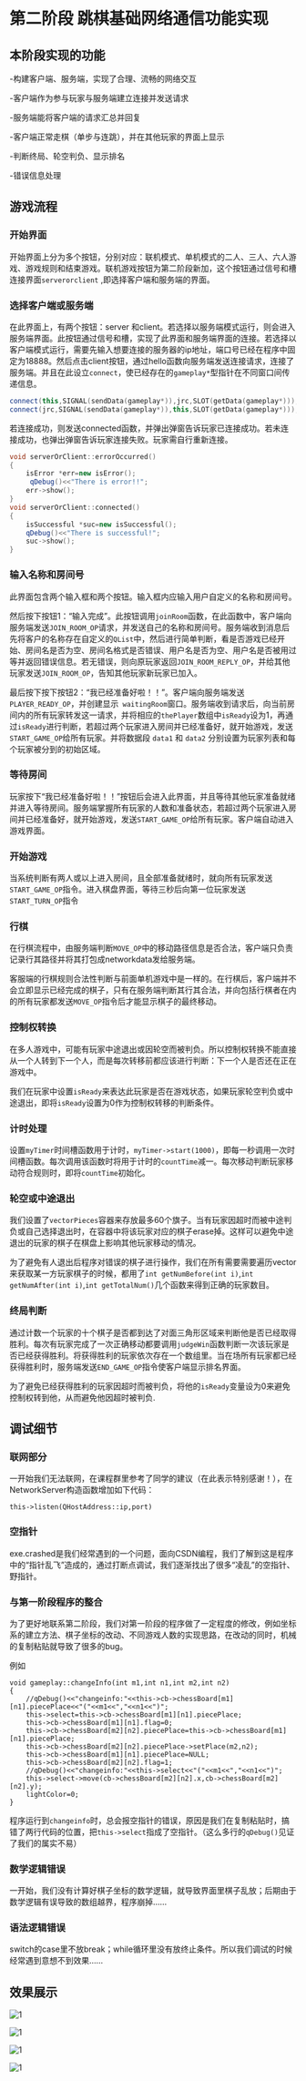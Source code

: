 # 第二阶段 跳棋基础网络通信功能实现

## 本阶段实现的功能

-构建客户端、服务端，实现了合理、流畅的网络交互

-客户端作为参与玩家与服务端建立连接并发送请求

-服务端能将客户端的请求汇总并回复

-客户端正常走棋（单步与连跳），并在其他玩家的界面上显示

-判断终局、轮空判负、显示排名

-错误信息处理

## 游戏流程

### 开始界面

开始界面上分为多个按钮，分别对应：联机模式、单机模式的二人、三人、六人游戏、游戏规则和结束游戏。联机游戏按钮为第二阶段新加，这个按钮通过信号和槽连接界面`serverorclient` ,即选择客户端和服务端的界面。

### 选择客户端或服务端

在此界面上，有两个按钮：server 和client。若选择以服务端模式运行，则会进入服务端界面。此按钮通过信号和槽，实现了此界面和服务端界面的连接。若选择以客户端模式运行，需要先输入想要连接的服务器的ip地址，端口号已经在程序中固定为18888。然后点击client按钮，通过hello函数向服务端发送连接请求，连接了服务端。并且在此设立`connect`，使已经存在的`gameplay*`型指针在不同窗口间传递信息。

```c++
connect(this,SIGNAL(sendData(gameplay*)),jrc,SLOT(getData(gameplay*)));
connect(jrc,SIGNAL(sendData(gameplay*)),this,SLOT(getData(gameplay*)));
```

若连接成功，则发送connected函数，并弹出弹窗告诉玩家已连接成功。若未连接成功，也弹出弹窗告诉玩家连接失败。玩家需自行重新连接。

```c++
void serverOrClient::errorOccurred()
{
    isError *err=new isError();
     qDebug()<<"There is error!!";
    err->show();
}
void serverOrClient::connected()
{
    isSuccessful *suc=new isSuccessful();
    qDebug()<<"There is successful!";
    suc->show();
}
```

### 输入名称和房间号

此界面包含两个输入框和两个按钮。输入框内应输入用户自定义的名称和房间号。

然后按下按钮1：“输入完成”。此按钮调用`joinRoom`函数，在此函数中，客户端向服务端发送`JOIN_ROOM_OP`请求，并发送自己的名称和房间号。服务端收到消息后先将客户的名称存在自定义的`QList`中，然后进行简单判断，看是否游戏已经开始、房间名是否为空、房间名格式是否错误、用户名是否为空、用户名是否被用过等并返回错误信息。若无错误，则向原玩家返回`JOIN_ROOM_REPLY_OP`，并给其他玩家发送`JOIN_ROOM_OP`，告知其他玩家新玩家已加入。

最后按下按下按钮2：“我已经准备好啦！！”。客户端向服务端发送`PLAYER_READY_OP`，并创建显示` waitingRoom`窗口。服务端收到请求后，向当前房间内的所有玩家转发这一请求，并将相应的`thePlayer`数组中`isReady`设为1，再通过`isReady`进行判断，若超过两个玩家进入房间并已经准备好，就开始游戏，发送`START_GAME_OP`给所有玩家。并将数据段 `data1` 和 `data2` 分别设置为玩家列表和每个玩家被分到的初始区域。

### 等待房间

玩家按下“我已经准备好啦！！”按钮后会进入此界面，并且等待其他玩家准备就绪并进入等待房间。服务端掌握所有玩家的人数和准备状态，若超过两个玩家进入房间并已经准备好，就开始游戏，发送`START_GAME_OP`给所有玩家。客户端自动进入游戏界面。

### 开始游戏

当系统判断有两人或以上进入房间，且全部准备就绪时，就向所有玩家发送`START_GAME_OP`指令。进入棋盘界面，等待三秒后向第一位玩家发送`START_TURN_OP`指令

### 行棋

在行棋流程中，由服务端判断`MOVE_OP`中的移动路径信息是否合法，客户端只负责记录行其路径并将其打包成networkdata发给服务端。

客服端的行棋规则合法性判断与前面单机游戏中是一样的。在行棋后，客户端并不会立即显示已经完成的棋子，只有在服务端判断其行其合法，并向包括行棋者在内的所有玩家都发送`MOVE_OP`指令后才能显示棋子的最终移动。


### 控制权转换

在多人游戏中，可能有玩家中途退出或因轮空而被判负。所以控制权转换不能直接从一个人转到下一个人，而是每次转移前都应该进行判断：下一个人是否还在正在游戏中。

我们在玩家中设置`isReady`来表达此玩家是否在游戏状态，如果玩家轮空判负或中途退出，即将`isReady`设置为0作为控制权转移的判断条件。

### 计时处理

设置`myTimer`时间槽函数用于计时，`myTimer->start(1000)`，即每一秒调用一次时间槽函数。每次调用该函数时将用于计时的`countTime`减一。每次移动判断玩家移动符合规则时，即将`countTime`初始化。

### 轮空或中途退出

我们设置了`vectorPieces`容器来存放最多60个旗子。当有玩家因超时而被中途判负或自己选择退出时，在容器中将该玩家对应的棋子erase掉。这样可以避免中途退出的玩家的棋子在棋盘上影响其他玩家移动的情况。

为了避免有人退出后程序对错误的棋子进行操作，我们在所有需要需要遍历vector来获取某一方玩家棋子的时候，都用了`int getNumBefore(int i)`,`int getNumAfter(int i)`,`int getTotalNum()`几个函数来得到正确的玩家数目。

### 终局判断

通过计数一个玩家的十个棋子是否都到达了对面三角形区域来判断他是否已经取得胜利。每次有玩家完成了一次正确移动都要调用`judgeWin`函数判断一次该玩家是否已经获得胜利。将获得胜利的玩家依次存在一个数组里。当在场所有玩家都已经获得胜利时，服务端发送`END_GAME_OP`指令使客户端显示排名界面。

为了避免已经获得胜利的玩家因超时而被判负，将他的`isReady`变量设为0来避免控制权转到他，从而避免他因超时被判负.

## 调试细节

### 联网部分

一开始我们无法联网，在课程群里参考了同学的建议（在此表示特别感谢！），在NetworkServer构造函数增加如下代码：
~~~
this->listen(QHostAddress::ip,port)
~~~


### 空指针

exe.crashed是我们经常遇到的一个问题，面向CSDN编程，我们了解到这是程序中的“指针乱飞”造成的，通过打断点调试，我们逐渐找出了很多“凌乱”的空指针、野指针。

### 与第一阶段程序的整合

为了更好地联系第二阶段，我们对第一阶段的程序做了一定程度的修改，例如坐标系的建立方法、棋子坐标的改动、不同游戏人数的实现思路，在改动的同时，机械的复制粘贴就导致了很多的bug。

例如
~~~
void gameplay::changeInfo(int m1,int n1,int m2,int n2)
{
    //qDebug()<<"changeinfo:"<<this->cb->chessBoard[m1][n1].piecePlace<<"("<<m1<<","<<n1<<")";
    this->select=this->cb->chessBoard[m1][n1].piecePlace;
    this->cb->chessBoard[m1][n1].flag=0;
    this->cb->chessBoard[m2][n2].piecePlace=this->cb->chessBoard[m1][n1].piecePlace;
    this->cb->chessBoard[m2][n2].piecePlace->setPlace(m2,n2);
    this->cb->chessBoard[m1][n1].piecePlace=NULL;
    this->cb->chessBoard[m2][n2].flag=1;
    //qDebug()<<"changeinfo:"<<this->select<<"("<<m1<<","<<n1<<")";
    this->select->move(cb->chessBoard[m2][n2].x,cb->chessBoard[m2][n2].y);
    lightColor=0;
}
~~~

程序运行到`changeinfo`时，总会报空指针的错误，原因是我们在复制粘贴时，搞错了两行代码的位置，把`this->select`指成了空指针。（这么多行的`qDebug()`见证了我们的属实不易）

### 数学逻辑错误

一开始，我们没有计算好棋子坐标的数学逻辑，就导致界面里棋子乱放；后期由于数学逻辑有误导致的数组越界，程序崩掉……

### 语法逻辑错误

switch的case里不放break；while循环里没有放终止条件。所以我们调试的时候经常遇到意想不到效果……

## 效果展示


![1](Task2_photo/begin.png)

![1](Task2_photo/choice.png)

![1](Task2_photo/waittingroom.png)

![1](Task2_photo/game2.png)

